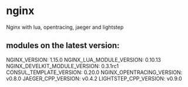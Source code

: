 # nginx
Nginx with lua, opentracing, jaeger and lightstep


## modules on the latest version:
NGINX_VERSION: 1.15.0
NGINX_LUA_MODULE_VERSION: 0.10.13
NGINX_DEVELKIT_MODULE_VERSION: 0.3.1rc1
CONSUL_TEMPLATE_VERSION: 0.20.0
NGINX_OPENTRACING_VERSION: v0.8.0
JAEGER_CPP_VERSION: v0.4.2
LIGHTSTEP_CPP_VERSION: v0.9.0
